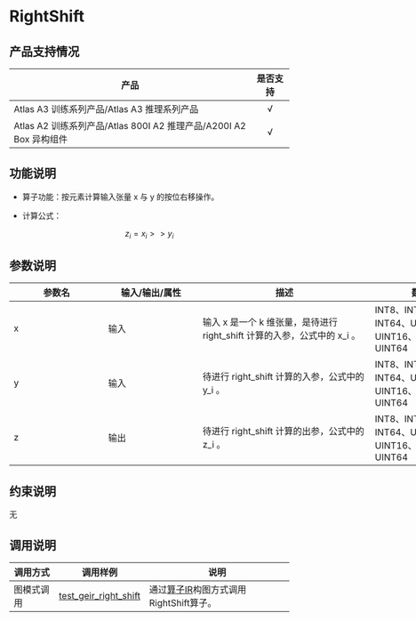 # RightShift

##  产品支持情况

| 产品 | 是否支持 |
| ---- | :----:|
|Atlas A3 训练系列产品/Atlas A3 推理系列产品|√|
|Atlas A2 训练系列产品/Atlas 800I A2 推理产品/A200I A2 Box 异构组件|√|

## 功能说明

- 算子功能：按元素计算输入张量 x 与 y 的按位右移操作。

- 计算公式：

$$
z_i = x_i >> y_i
$$

## 参数说明

<table style="undefined;table-layout: fixed; width: 1576px"><colgroup>
  <col style="width: 170px">
  <col style="width: 170px">
  <col style="width: 310px">
  <col style="width: 212px">
  <col style="width: 100px">
  </colgroup>
  <thead>
    <tr>
      <th>参数名</th>
      <th>输入/输出/属性</th>
      <th>描述</th>
      <th>数据类型</th>
      <th>数据格式</th>
    </tr></thead>
  <tbody>
    <tr>
      <td>x</td>
      <td>输入</td>
      <td>输入 x 是一个 k 维张量，是待进行 right_shift 计算的入参，公式中的 x_i 。</td>
      <td>INT8、INT16、INT32、INT64、UINT8、UINT16、UINT32、UINT64</td>
      <td>ND</td>
    </tr>
    <tr>
      <td>y</td>
      <td>输入</td>
      <td>待进行 right_shift 计算的入参，公式中的 y_i 。</td>
      <td>INT8、INT16、INT32、INT64、UINT8、UINT16、UINT32、UINT64</td>
      <td>ND</td>
    </tr>
    <tr>
      <td>z</td>
      <td>输出</td>
      <td>待进行 right_shift 计算的出参，公式中的 z_i 。</td>
      <td>INT8、INT16、INT32、INT64、UINT8、UINT16、UINT32、UINT64</td>
      <td>ND</td>
    </tr>
  </tbody></table>


## 约束说明

无

## 调用说明

| 调用方式 | 调用样例                                                          | 说明                                                          |
|--------|---------------------------------------------------------------|-------------------------------------------------------------| 
| 图模式调用 | [test_geir_right_shift](./examples/test_geir_right_shift.cpp) | 通过[算子IR](./op_graph/right_shift_proto.h)构图方式调用RightShift算子。 |
